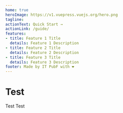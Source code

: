 ```yaml
---
home: true
heroImage: https://v1.vuepress.vuejs.org/hero.png
tagline: 
actionText: Quick Start →
actionLink: /guide/
features:
- title: Feature 1 Title
  details: Feature 1 Description
- title: Feature 2 Title
  details: Feature 2 Description
- title: Feature 3 Title
  details: Feature 3 Description
footer: Made by IT PubF with ❤️
---
```


# Test
<v-btn >Test</v-btn>
<v-alert v-ripple type="success" variant="tonal">Test</v-alert>
